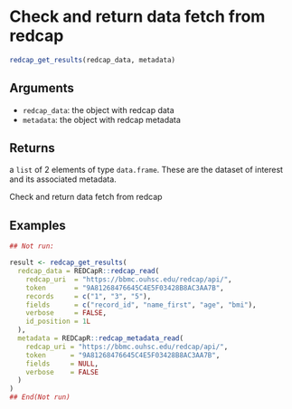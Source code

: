 # Check and return data fetch from redcap

```r
redcap_get_results(redcap_data, metadata)
```

## Arguments

- `redcap_data`: the object with redcap data
- `metadata`: the object with redcap metadata

## Returns

a `list` of 2 elements of type `data.frame`. These are the dataset of interest and its associated metadata.

Check and return data fetch from redcap

## Examples

```r
## Not run:

result <- redcap_get_results(
  redcap_data = REDCapR::redcap_read(
    redcap_uri  = "https://bbmc.ouhsc.edu/redcap/api/",
    token       = "9A81268476645C4E5F03428B8AC3AA7B",
    records     = c("1", "3", "5"),
    fields      = c("record_id", "name_first", "age", "bmi"),
    verbose     = FALSE,
    id_position = 1L
  ),
  metadata = REDCapR::redcap_metadata_read(
    redcap_uri = "https://bbmc.ouhsc.edu/redcap/api/",
    token      = "9A81268476645C4E5F03428B8AC3AA7B",
    fields     = NULL,
    verbose    = FALSE
  )
)
## End(Not run)
```
